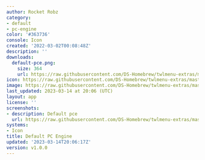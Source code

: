```yaml
---
author: Rocket Robz
category:
- default
- pc-engine
color: '#363736'
console: Icon
created: '2022-03-02T00:08:48Z'
description: ''
downloads:
  default-pce.png:
    size: 364
    url: https://raw.githubusercontent.com/DS-Homebrew/twlmenu-extras/master/_nds/TWiLightMenu/icons/default-pce.png
icon: https://raw.githubusercontent.com/DS-Homebrew/twlmenu-extras/master/_nds/TWiLightMenu/icons/default-pce.png
image: https://raw.githubusercontent.com/DS-Homebrew/twlmenu-extras/master/_nds/TWiLightMenu/icons/default-pce.png
last_updated: 2023-03-14 at 20:06 (UTC)
layout: app
license: ''
screenshots:
- description: Default pce
  url: https://raw.githubusercontent.com/DS-Homebrew/twlmenu-extras/master/_nds/TWiLightMenu/icons/default-pce.png
systems:
- Icon
title: Default PC Engine
updated: '2023-03-14T20:06:17Z'
version: v1.0.0
---
```

